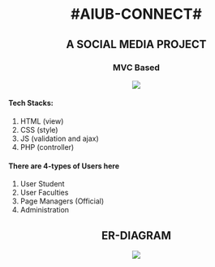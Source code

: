 <h1 align="center">#AIUB-CONNECT#</h1>
<h2 align="center">A SOCIAL MEDIA PROJECT</h2> 
<h3 align="center">MVC Based</h3>
<p align = "center"><img src = "https://github.com/iarko26/AIUB-CONNECT/assets/86164946/cf36808e-d6bc-4f84-abc6-d960c368be51"></p>

<h4>Tech Stacks:</h4>
<ol type="1">
  <li>HTML (view)</li>
  <li>CSS (style)</li>
  <li>JS (validation and ajax)</li>
  <li>PHP (controller)</li>
</ol>

<h4>There are 4-types of Users here</h4>
<ol>
<li>User Student</li>
<li>User Faculties</li>
<li>Page Managers (Official)</li>
<li>Administration</li>
</ol>

<h2 align = "center"><b>ER-DIAGRAM</b></h2>

<p align = "center"><img align = "Center" src = "https://github.com/iarko26/AIUB-CONNECT/assets/94540571/e0fc10b4-edbb-4b0b-996c-c078601a1f1b"></p>
